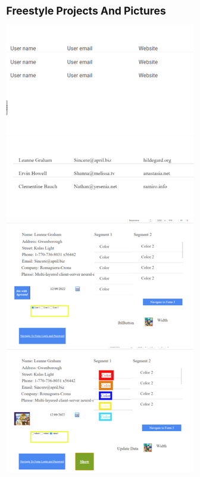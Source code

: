 # Freestyle Projects And Pictures  

![](https://github.com/VitRod/FreestyleProjectsAndPictures/blob/main/ProjectPics/3.png)
![](https://github.com/VitRod/FreestyleProjectsAndPictures/blob/main/ProjectPics/4.png)
![](https://github.com/VitRod/FreestyleProjectsAndPictures/blob/main/ProjectPics/1.png)
![](https://github.com/VitRod/FreestyleProjectsAndPictures/blob/main/ProjectPics/2.png)
